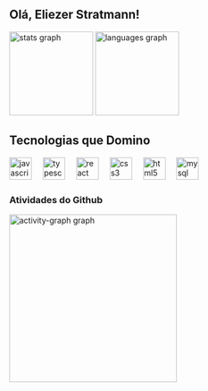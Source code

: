 <h2 align="left">Olá, Eliezer Stratmann!</h2>

<div align="left">
  <img src="https://github-readme-stats.vercel.app/api?username=EliezerST&hide_title=true&hide_rank=false&show_icons=true&include_all_commits=true&count_private=true&disable_animations=false&theme=vision-friendly-dark&locale=en&hide_border=true&order=1" height="150" alt="stats graph"  />
  <img src="https://github-readme-stats.vercel.app/api/top-langs?username=EliezerST&locale=en&hide_title=false&layout=compact&card_width=320&langs_count=5&theme=vision-friendly-dark&hide_border=true&order=2" height="150" alt="languages graph"  />
</div>


<h2>Tecnologias que Domino</h2>
<div align="left">
  <img src="https://cdn.jsdelivr.net/gh/devicons/devicon/icons/javascript/javascript-original.svg" height="40" alt="javascript logo"  />
  <img width="12" />
  <img src="https://cdn.jsdelivr.net/gh/devicons/devicon/icons/typescript/typescript-original.svg" height="40" alt="typescript logo"  />
  <img width="12" />
  <img src="https://cdn.jsdelivr.net/gh/devicons/devicon/icons/react/react-original.svg" height="40" alt="react logo"  />
  <img width="12" />
  <img src="https://cdn.jsdelivr.net/gh/devicons/devicon/icons/css3/css3-original.svg" height="40" alt="css3 logo"  />
  <img width="12" />
  <img src="https://cdn.jsdelivr.net/gh/devicons/devicon/icons/html5/html5-original.svg" height="40" alt="html5 logo"  />
  <img width="12" />
  <img src="https://cdn.jsdelivr.net/gh/devicons/devicon/icons/mysql/mysql-original.svg" height="40" alt="mysql logo"  />
</div>

###

<h3 font-family:serif;>Atividades do Github</h3>
<div align="left">
  <img src="https://github-readme-activity-graph.vercel.app/graph?username=EliezerST&radius=7&theme=modern-lilac&area=true&order=5&custom_title=Cobtribuitons%20Graph&hide_border=true&hide_title=false" height="300" alt="activity-graph graph"  />
</div>

###


<!--
<picture>
  <source media="(prefers-color-scheme: dark)" srcset="https://raw.githubusercontent.com/luamdrs/luamdrs/output/github-contribution-grid-snake-dark.svg">
  <source media="(prefers-color-scheme: light)" srcset="https://raw.githubusercontent.com/luamdrs/luamdrs/output/github-contribution-grid-snake-dark.svg">
  <img align="center" alt="github contribution grid snake animation" src="https://raw.githubusercontent.com/luamdrs/luamdrs/output/github-contribution-grid-snake.svg">
</picture>
-->





